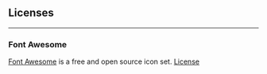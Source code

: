 ## Licenses
---
### Font Awesome
[Font Awesome](https://fontawesome.com/) is a free and open source icon set.
[License](https://fontawesome.com/license)
